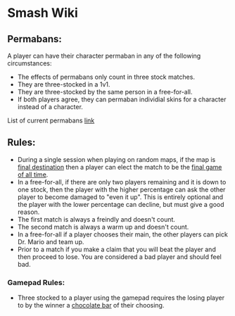 # Smash Wiki

## Permabans:

A player can have their character permaban in any of the following circumstances:

 - The effects of permabans only count in three stock matches.
 - They are three-stocked in a 1v1.
 - They are three-stocked by the same person in a free-for-all.
 - If both players agree, they can permaban individial skins for a character instead of a character.

List of current permabans [link](permabans.md)

## Rules:

 - During a single session when playing on random maps, if the map is [final destination](fd.md) then a player can elect the match to be the [final game of all time](final_game.md).
 - In a free-for-all, if there are only two players remaining and it is down to one stock, then the player with the higher percentage can ask the other player to become damaged to "even it up". This is entirely optional and the player with the lower percentage can decline, but must give a good reason.
 - The first match is always a freindly and doesn't count. 
 - The second match is always a warm up and doesn't count.
 - In a free-for-all if a player chooses their main, the other players can pick Dr. Mario and team up.
 - Prior to a match if you make a claim that you will beat the player and then proceed to lose. You are considered a bad player and should feel bad.

### Gamepad Rules:

 - Three stocked to a player using the gamepad requires the losing player to by the winner a [chocolate bar](choc_bar.md) of their choosing.

